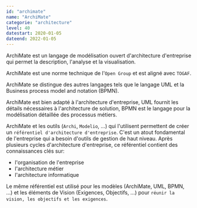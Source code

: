 ```yaml
---
id: "archimate"
name: "ArchiMate"
categorie: "architecture"
level: 40
datestart: 2020-01-05
dateend: 2022-01-05
---
```


ArchiMate est un langage de modélisation ouvert d'architecture d'entreprise qui permet la description, l'analyse et la visualisation.

ArchiMate est une norme technique de l'`Open Group` et est aligné avec `TOGAF`.

ArchiMate se distingue des autres langages tels que le langage UML et la Business process model and notation (BPMN).

ArchiMate est bien adapté à l'architecture d'entreprise, UML fournit les détails nécessaires à l'architecture de solution, BPMN est le langage pour la modélisation détaillée des processus métiers.

ArchiMate et les outils (`Archi`, `Modelio`, ...) qui l'utilisent permettent de créer un `référentiel d'architecture d'entreprise`. C'est un atout fondamental de l'entreprise qui a besoin d'outils de gestion de haut niveau. Après plusieurs cycles d'architecture d'entreprise, ce référentiel contient des connaissances clés sur:

- l'organisation de l'entreprise
- l'architecture métier
- l'architecture informatique

Le même référentiel est utilisé pour les modèles (ArchiMate, UML, BPMN, …) et les éléments de Vision (Exigences, Objectifs, …) pour `réunir la vision, les objectifs et les exigences`.
